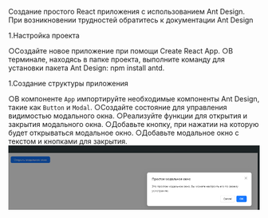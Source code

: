 Создание простого React приложения с использованием Ant Design. При возникновении трудностей обратитесь к документации Ant Design

1.Настройка проекта

○Создайте новое приложение при помощи Create React App.
○В терминале, находясь в папке проекта, выполните команду для установки пакета Ant Design: npm install antd.

1.Создание структуры приложения

○В компоненте `App` импортируйте необходимые компоненты Ant Design, такие как `Button` и `Modal`.
○Создайте состояние для управления видимостью модального окна.
○Реализуйте функции для открытия и закрытия модального окна.
○Добавьте кнопку, при нажатии на которую будет открываться модальное окно.
○Добавьте модальное окно с текстом и кнопками для закрытия.
![alt text](image.png)